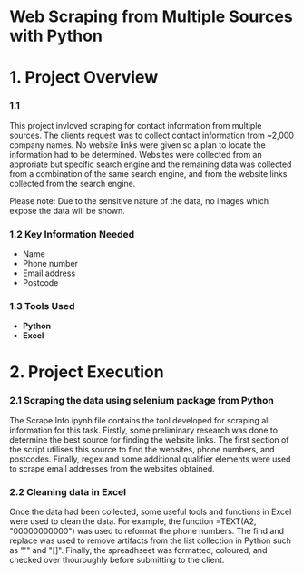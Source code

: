 # Web Scraping from Multiple Sources with Python

# 1. Project Overview

### 1.1 
This project invloved scraping for contact information from multiple sources. The clients request was to collect contact information from ~2,000 company names. No website links were given so a plan to locate the information had to be determined. Websites were collected from an approriate but specific search engine and the remaining data was collected from a combination of the same search engine, and from the website links collected from the search engine. 

Please note: Due to the sensitive nature of the data, no images which expose the data will be shown. 

### 1.2 Key Information Needed
* Name
* Phone number
* Email address
* Postcode

### 1.3 Tools Used
* **Python**
* **Excel**

# 2. Project Execution

### 2.1 Scraping the data using selenium package from Python
The Scrape Info.ipynb file contains the tool developed for scraping all information for this task. Firstly, some preliminary research was done to determine the best source for finding the website links. The first section of the script utilises this source to find the websites, phone numbers, and postcodes. Finally, regex and some additional qualifier elements were used to scrape email addresses from the websites obtained. 

### 2.2 Cleaning data in Excel
Once the data had been collected, some useful tools and functions in Excel were used to clean the data. For example, the function =TEXT(A2, "00000000000") was used to reformat the phone numbers. The find and replace was used to remove artifacts from the list collection in Python such as "'" and "[]". Finally, the spreadhseet was formatted, coloured, and checked over thouroughly before submitting to the client. 

